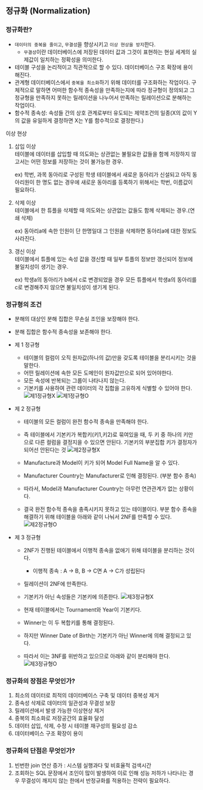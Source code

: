 ## 정규화 (Normalization)

### 정규화란?

- `데이터의 중복을 줄이고`, `무결성`을 향상시키고 `이상 현상을 방지`한다.
  - `무결성`이란 데이터베이스에 저장된 데이터 값과 그것이 표현하는 현실 세계의 실제값이 일치하는 정확성을 의미한다.
- 테이블 구성을 논리적이고 직관적으로 할 수 있다. 데이터베이스 구조 확장에 용이해진다.
- 관계형 데이터베이스에서 `중복을 최소화`하기 위해 데이터를 구조화하는 작업이다. 구체적으로 말하면 어떠한 함수적 종속성을 만족하는지에 따라 정규형이 정의되고 그 정규형을 만족하지 못하는 릴레이션을 나누어서 만족하는 릴레이션으로 분해하는 작업이다.
- 함수적 종속성: 속성들 간의 상호 관계로부터 유도되는 제약조건의 일종(X의 값이 Y의 값을 유일하게 결정하면 X는 Y를 함수적으로 결정한다.)

이상 현상

1. 삽입 이상  
   테이블에 데이터를 삽입할 때 의도와는 상관없는 불필요한 값들을 함께 저장하지 않고서는 어떤 정보를 저장하는 것이 불가능한 경우.

   ex) 학번, 과목 동아리로 구성된 학생 테이블에서 새로운 동아리가 신설되고 아직 동아리원이 한 명도 없는 경우에 새로운 동아리를 등록하기 위해서는 학번, 이름값이 필요하다.

2. 삭제 이상  
   테이블에서 한 튜플을 삭제할 때 의도와는 상관없는 값들도 함께 삭제되는 경우.(연쇄 삭제)

   ex) 동아리a에 속한 인원이 단 한명일대 그 인원을 삭제하면 동아리a에 대한 정보도 사라진다.

3. 갱신 이상  
   테이블에서 튜플에 있는 속성 값을 갱신할 때 일부 튜플의 정보만 갱신되어 정보에 불일치성이 생기는 경우.

   ex) 학생a의 동아리가 b에서 c로 변경되었을 경우 모든 튜플에서 학생a의 동아리를 c로 변경해주지 않으면 불일치성이 생기게 된다.

### 정규형의 조건

- 분해의 대상인 분해 집합은 무손실 조인을 보장해야 한다.
- 분해 집합은 함수적 종속성을 보존해야 한다.

- 제 1 정규형
  - 테이블의 컬럼이 오직 원자값(하나의 값)만을 갖도록 테이블을 분리시키는 것을 말한다.
  - 어떤 릴레이션에 속한 모든 도메인이 원자값만으로 되어 있어야한다.
  - 모든 속성에 반복되는 그룹이 나타나지 않는다.
  - 기본키를 사용하여 관련 데이터의 각 집합을 고유하게 식별할 수 있어야 한다.
    ![제1정규형X](https://camo.githubusercontent.com/160f714f11647f2f3768d2fb763cc392c6451b5e77654270542a38f3eecbbc5d/687474703a2f2f646c2e64726f70626f782e636f6d2f732f397338766f77647a733374363675772f254543253841254134254544253831254143254542254136254230254543253833254237253230323031382d31322d303225323031372e35302e30322e706e67)
    ![제1정규형O](https://camo.githubusercontent.com/1bb08b107650881e68eabefb1b6479d5a7c622279284c1399dd67cb83b0adddb/687474703a2f2f646c2e64726f70626f782e636f6d2f732f317272386f667875793436693631622f254543253841254134254544253831254143254542254136254230254543253833254237253230323031382d31322d303225323031382e30302e35322e706e67)
- 제 2 정규형

  - 테이블의 모든 컬럼이 완전 함수적 종속을 만족해야 한다.
  - 즉 테이블에서 기본키가 복합키(키1,키2)로 묶여있을 때, 두 키 중 하나의 키만으로 다른 컬럼을 결정지을 수 있으면 안된다. 기본키의 부분집합 키가 결정자가 되어선 안된다는 것
    ![제2정규형X](https://camo.githubusercontent.com/5915a67f3427528ce689f4b4cf7d5fcbed55e31b76b25c5cfc3867bc6a234b21/687474703a2f2f646c2e64726f70626f782e636f6d2f732f633278667864616e6275696177316c2f254543253841254134254544253831254143254542254136254230254543253833254237253230323031382d31322d303325323030362e35382e31372e706e67)

  - Manufacture과 Model이 키가 되어 Model Full Name을 알 수 있다.
  - Manufacturer Country는 Manufacturer로 인해 결정된다. (부분 함수 종속)
  - 따라서, Model과 Manufacturer Country는 아무런 연관관계가 없는 상황이다.
  - 결국 완전 함수적 종속을 충족시키지 못하고 있는 테이블이다. 부분 함수 종속을 해결하기 위해 테이블을 아래와 같이 나눠서 2NF를 만족할 수 있다.
    ![제2정규형O](https://camo.githubusercontent.com/e747a093bd81a3449dda299da255bd03311e1abfcbc1c247ead8521c0b520d41/687474703a2f2f646c2e64726f70626f782e636f6d2f732f783834383135393864686e707a65672f254543253841254134254544253831254143254542254136254230254543253833254237253230323031382d31322d303325323031302e35382e31352e706e67)

- 제 3 정규형

  - 2NF가 진행된 테이블에서 이행적 종속을 없애기 위해 테이블을 분리하는 것이다.
    - 이행적 종속 : A → B, B → C면 A → C가 성립된다
  - 릴레이션이 2NF에 만족한다.
  - 기본키가 아닌 속성들은 기본키에 의존한다.
    ![제3정규형X](https://camo.githubusercontent.com/a52595399e4e35a2801c516675e2ae15e63180542dffc4383ebe572263e72308/687474703a2f2f646c2e64726f70626f782e636f6d2f732f7874666f657476386867366a6e33662f254543253841254134254544253831254143254542254136254230254543253833254237253230323031382d31322d303325323031322e35392e34362e706e67)

  - 현재 테이블에서는 Tournament와 Year이 기본키다.
  - Winner는 이 두 복합키를 통해 결정된다.
  - 하지만 Winner Date of Birth는 기본키가 아닌 Winner에 의해 결정되고 있다.
  - 따라서 이는 3NF를 위반하고 있으므로 아래와 같이 분리해야 한다.
    ![제3정규형O](https://camo.githubusercontent.com/dd68648e487034583ca6375ce18cacfa2e46cbf94e5d731f2efa07ba8d5ac8f4/687474703a2f2f646c2e64726f70626f782e636f6d2f732f6b7330336e6b6332366e736666696e2f254543253841254134254544253831254143254542254136254230254543253833254237253230323031382d31322d303425323031342e35312e33392e706e67)

### 정규화의 장점은 무엇인가?

1. 최소의 데이터로 최적의 데이터베이스 구축 및 데이터 중복성 제거
2. 종속성 삭제로 데이터의 일관성과 무결성 보장
3. 릴레이션에서 발생 가능한 이상현상 제거
4. 중복의 최소화로 저장공간의 효율화 달성
5. 데이터 삽입, 삭제, 수정 시 테이블 재구성의 필요성 감소
6. 데이터베이스 구조 확장이 용이

### 정규화의 단점은 무엇인가?

1. 빈번한 join 연산 증가 : 시스템 실행과다 및 비효율적 검색시간
2. 조회하는 SQL 문장에서 조인이 많이 발생하여 이로 인해 성능 저하가 나타나는 경우 무결성이 깨지지 않는 한에서 반정규화를 적용하는 전략이 필요하다.

